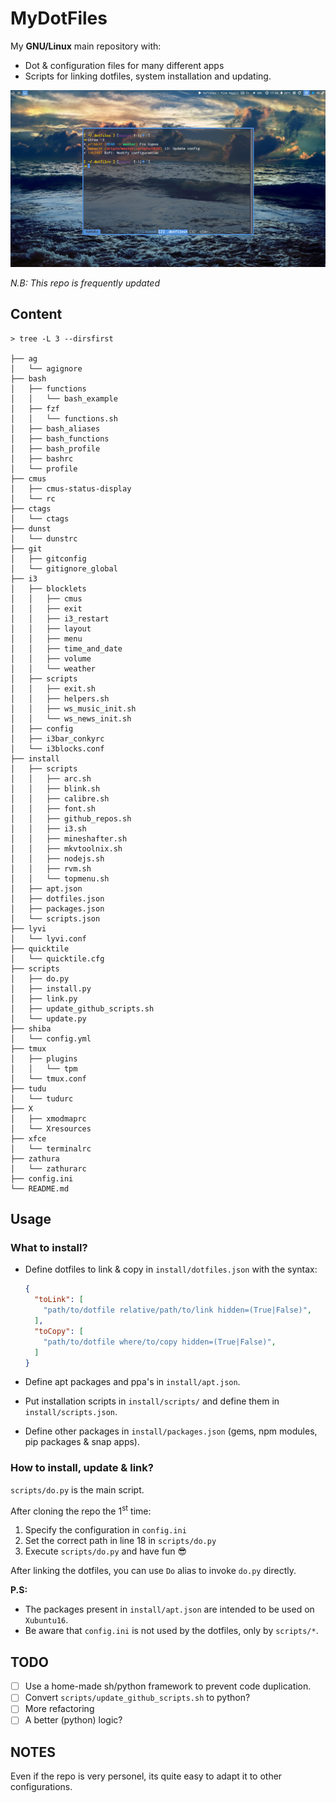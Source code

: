 MyDotFiles
==========

My **GNU/Linux** main repository with:

- Dot & configuration files for many different apps
- Scripts for linking dotfiles, system installation and updating.

![My terminal](.img/primary_monitor.jpg "My terminal with tmux")

*N.B: This repo is frequently updated*

Content
-------

```
> tree -L 3 --dirsfirst

├── ag
│   └── agignore
├── bash
│   ├── functions
│   │   └── bash_example
│   ├── fzf
│   │   └── functions.sh
│   ├── bash_aliases
│   ├── bash_functions
│   ├── bash_profile
│   ├── bashrc
│   └── profile
├── cmus
│   ├── cmus-status-display
│   └── rc
├── ctags
│   └── ctags
├── dunst
│   └── dunstrc
├── git
│   ├── gitconfig
│   └── gitignore_global
├── i3
│   ├── blocklets
│   │   ├── cmus
│   │   ├── exit
│   │   ├── i3_restart
│   │   ├── layout
│   │   ├── menu
│   │   ├── time_and_date
│   │   ├── volume
│   │   └── weather
│   ├── scripts
│   │   ├── exit.sh
│   │   ├── helpers.sh
│   │   ├── ws_music_init.sh
│   │   └── ws_news_init.sh
│   ├── config
│   ├── i3bar_conkyrc
│   └── i3blocks.conf
├── install
│   ├── scripts
│   │   ├── arc.sh
│   │   ├── blink.sh
│   │   ├── calibre.sh
│   │   ├── font.sh
│   │   ├── github_repos.sh
│   │   ├── i3.sh
│   │   ├── mineshafter.sh
│   │   ├── mkvtoolnix.sh
│   │   ├── nodejs.sh
│   │   ├── rvm.sh
│   │   └── topmenu.sh
│   ├── apt.json
│   ├── dotfiles.json
│   ├── packages.json
│   └── scripts.json
├── lyvi
│   └── lyvi.conf
├── quicktile
│   └── quicktile.cfg
├── scripts
│   ├── do.py
│   ├── install.py
│   ├── link.py
│   ├── update_github_scripts.sh
│   └── update.py
├── shiba
│   └── config.yml
├── tmux
│   ├── plugins
│   │   └── tpm
│   └── tmux.conf
├── tudu
│   └── tudurc
├── X
│   ├── xmodmaprc
│   └── Xresources
├── xfce
│   └── terminalrc
├── zathura
│   └── zathurarc
├── config.ini
└── README.md
```

Usage
-----

### What to install?

- Define dotfiles to link & copy in `install/dotfiles.json` with the syntax:

  ```json
  {
    "toLink": [
      "path/to/dotfile relative/path/to/link hidden=(True|False)",
    ],
    "toCopy": [
      "path/to/dotfile where/to/copy hidden=(True|False)",
    ]
  }
  ```

- Define apt packages and ppa's in `install/apt.json`.

- Put installation scripts in `install/scripts/` and define them in `install/scripts.json`.

- Define other packages in `install/packages.json` (gems, npm modules, pip packages & snap apps).

### How to install, update & link?

`scripts/do.py` is the main script.  

After cloning the repo the 1<sup>st</sup> time:

1. Specify the configuration in `config.ini`
2. Set the correct path in line 18 in `scripts/do.py`
4. Execute `scripts/do.py` and have fun :sunglasses:

After linking the dotfiles, you can use `Do` alias to invoke `do.py` directly.

**P.S:**

- The packages present in `install/apt.json` are intended to be used on `Xubuntu16`.
- Be aware that `config.ini` is not used by the dotfiles, only by `scripts/*`.

TODO
----

- [ ] Use a home-made sh/python framework to prevent code duplication.
- [ ] Convert `scripts/update_github_scripts.sh` to python?
- [ ] More refactoring
- [ ] A better (python) logic?

NOTES
-----

Even if the repo is very personel, its quite easy to adapt it to other configurations.
